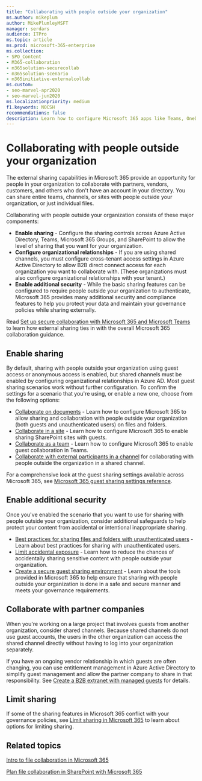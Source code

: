 ```yaml
---
title: "Collaborating with people outside your organization"
ms.author: mikeplum
author: MikePlumleyMSFT
manager: serdars
audience: ITPro
ms.topic: article
ms.prod: microsoft-365-enterprise
ms.collection: 
- SPO_Content
- M365-collaboration
- m365solution-securecollab
- m365solution-scenario
- m365initiative-externalcollab
ms.custom: 
- seo-marvel-apr2020
- seo-marvel-jun2020
ms.localizationpriority: medium
f1.keywords: NOCSH
recommendations: false
description: Learn how to configure Microsoft 365 apps like Teams, OneDrive, and SharePoint for collaboration with people outside your organization.
---
```


# Collaborating with people outside your organization

The external sharing capabilities in Microsoft 365 provide an opportunity for people in your organization to collaborate with partners, vendors, customers, and others who don't have an account in your directory. You can share entire teams, channels, or sites with people outside your organization, or just individual files.

Collaborating with people outside your organization consists of these major components:

- **Enable sharing** - Configure the sharing controls across Azure Active Directory, Teams, Microsoft 365 Groups, and SharePoint to allow the level of sharing that you want for your organization.
- **Configure organizational relationships** - If you are using shared channels, you must configure cross-tenant access settings in Azure Active Directory to allow B2B direct connect access for each organization you want to collaborate with. (These organizations must also configure organizational relationships with your tenant.)
- **Enable additional security** - While the basic sharing features can be configured to require people outside your organization to authenticate, Microsoft 365 provides many additional security and compliance features to help you protect your data and maintain your governance policies while sharing externally.

Read [Set up secure collaboration with Microsoft 365 and Microsoft Teams](/microsoft-365/solutions/setup-secure-collaboration-with-teams) to learn how external sharing ties in with the overall Microsoft 365 collaboration guidance.

## Enable sharing

By default, sharing with people outside your organization using guest access or anonymous access is enabled, but shared channels must be enabled by configuring organizational relationships in Azure AD. Most guest sharing scenarios work without further configuration. To confirm the settings for a scenario that you're using, or enable a new one, choose from the following options:

- [Collaborate on documents](collaborate-on-documents.md) - Learn how to configure Microsoft 365 to allow sharing and collaboration with people outside your organization (both guests and unauthenticated users) on files and folders.
- [Collaborate in a site](collaborate-in-site.md) - Learn how to configure Microsoft 365 to enable sharing SharePoint sites with guests.
- [Collaborate as a team](collaborate-as-team.md) - Learn how to configure Microsoft 365 to enable guest collaboration in Teams.
- [Collaborate with external participants in a channel](/microsoft-365/solutions/collaborate-teams-direct-connect) for collaborating with people outside the organization in a shared channel.

For a comprehensive look at the guest sharing settings available across Microsoft 365, see [Microsoft 365 guest sharing settings reference](microsoft-365-guest-settings.md).

## Enable additional security

Once you've enabled the scenario that you want to use for sharing with people outside your organization, consider additional safeguards to help protect your content from accidental or intentional inappropriate sharing.

- [Best practices for sharing files and folders with unauthenticated users](best-practices-anonymous-sharing.md) - Learn about best practices for sharing with unauthenticated users.
- [Limit accidental exposure](share-limit-accidental-exposure.md) - Learn how to reduce the chances of accidentally sharing sensitive content with people outside your organization.
- [Create a secure guest sharing environment](create-secure-guest-sharing-environment.md) - Learn about the tools provided in Microsoft 365 to help ensure that sharing with people outside your organization is done in a safe and secure manner and meets your governance requirements.

## Collaborate with partner companies

When you're working on a large project that involves guests from another organization, consider shared channels. Because shared channels do not use guest accounts, the users in the other organization can access the shared channel directly without having to log into your organization separately.

If you have an ongoing vendor relationship in which guests are often changing, you can use entitlement management in Azure Active Directory to simplify guest management and allow the partner company to share in that responsibility. See [Create a B2B extranet with managed guests](b2b-extranet.md) for details.

## Limit sharing

If some of the sharing features in Microsoft 365 conflict with your governance policies, see [Limit sharing in Microsoft 365](microsoft-365-limit-sharing.md) to learn about options for limiting sharing.

## Related topics

[Intro to file collaboration in Microsoft 365](/sharepoint/intro-to-file-collaboration)

[Plan file collaboration in SharePoint with Microsoft 365](/sharepoint/deploy-file-collaboration)
